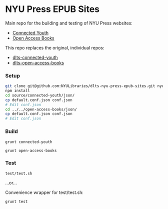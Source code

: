 NYU Press EPUB Sites
====================

Main repo for the building and testing of NYU Press websites:

* [Connected Youth](http://connectedyouth.nyupress.org/)
* [Open Access Books](http://openaccessbooks.nyupress.org/)

This repo replaces the original, individual repos:

* [dlts-connected-youth](https://github.com/NYULibraries/dlts-connected-youth)
* [dlts-open-access-books](https://github.com/NYULibraries/dlts-open-access-books)

### Setup

```bash
git clone git@github.com:NYULibraries/dlts-nyu-press-epub-sites.git nyu-press-epub-sites`
npm install
cd source/connected-youth/json/
cp default.conf.json conf.json
# Edit conf.json
cd ../../open-access-books/json/
cp default.conf.json conf.json
# Edit conf.json
```

### Build

`grunt connected-youth`

`grunt open-access-books`

### Test

`test/test.sh`

...or...

Convenience wrapper for test/test.sh:

`grunt test`
